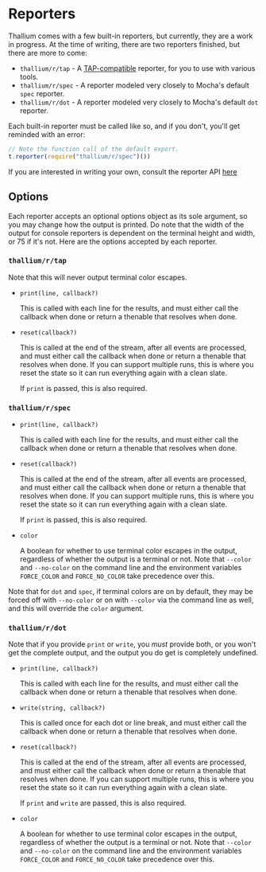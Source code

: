 # Reporters

Thallium comes with a few built-in reporters, but currently, they are a work in progress. At the time of writing, there are two reporters finished, but there are more to come:

- `thallium/r/tap` - A [TAP-compatible](https://testanything.org) reporter, for you to use with various tools.
- `thallium/r/spec` - A reporter modeled very closely to Mocha's default `spec` reporter.
- `thallium/r/dot` - A reporter modeled very closely to Mocha's default `dot` reporter.

Each built-in reporter must be called like so, and if you don't, you'll get reminded with an error:

```js
// Note the function call of the default export.
t.reporter(require("thallium/r/spec")())
```

If you are interested in writing your own, consult the reporter API [here](./reporter-api.md)

## Options

Each reporter accepts an optional options object as its sole argument, so you may change how the output is printed. Do note that the width of the output for console reporters is dependent on the terminal height and width, or 75 if it's not. Here are the options accepted by each reporter.

### `thallium/r/tap`

Note that this will never output terminal color escapes.

- `print(line, callback?)`

    This is called with each line for the results, and must either call the callback when done or return a thenable that resolves when done.

- `reset(callback?)`

    This is called at the end of the stream, after all events are processed, and must either call the callback when done or return a thenable that resolves when done. If you can support multiple runs, this is where you reset the state so it can run everything again with a clean slate.

    If `print` is passed, this is also required.

### `thallium/r/spec`

- `print(line, callback?)`

    This is called with each line for the results, and must either call the callback when done or return a thenable that resolves when done.

- `reset(callback?)`

    This is called at the end of the stream, after all events are processed, and must either call the callback when done or return a thenable that resolves when done. If you can support multiple runs, this is where you reset the state so it can run everything again with a clean slate.

    If `print` is passed, this is also required.

- `color`

    A boolean for whether to use terminal color escapes in the output, regardless of whether the output is a terminal or not. Note that `--color` and `--no-color` on the command line and the environment variables `FORCE_COLOR` and `FORCE_NO_COLOR` take precedence over this.

Note that for `dot` and `spec`, if terminal colors are on by default, they may be forced off with `--no-color` or on with `--color` via the command line as well, and this will override the `color` argument.

### `thallium/r/dot`

Note that if you provide `print` or `write`, you *must* provide both, or you won't get the complete output, and the output you do get is completely undefined.

- `print(line, callback?)`

    This is called with each line for the results, and must either call the callback when done or return a thenable that resolves when done.

- `write(string, callback?)`

    This is called once for each dot or line break, and must either call the callback when done or return a thenable that resolves when done.

- `reset(callback?)`

    This is called at the end of the stream, after all events are processed, and must either call the callback when done or return a thenable that resolves when done. If you can support multiple runs, this is where you reset the state so it can run everything again with a clean slate.

    If `print` and `write` are passed, this is also required.

- `color`

    A boolean for whether to use terminal color escapes in the output, regardless of whether the output is a terminal or not. Note that `--color` and `--no-color` on the command line and the environment variables `FORCE_COLOR` and `FORCE_NO_COLOR` take precedence over this.
